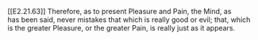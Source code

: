 [[E2.21.63]]
Therefore, as to present Pleasure and Pain, the Mind, as  
has been said, never mistakes that which is really good or evil; that, which is the greater Pleasure, or the greater Pain, is really just as it appears.